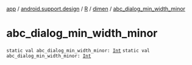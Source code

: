 [app](../../../index.md) / [android.support.design](../../index.md) / [R](../index.md) / [dimen](index.md) / [abc_dialog_min_width_minor](./abc_dialog_min_width_minor.md)

# abc_dialog_min_width_minor

`static val abc_dialog_min_width_minor: `[`Int`](https://kotlinlang.org/api/latest/jvm/stdlib/kotlin/-int/index.html)
`static val abc_dialog_min_width_minor: `[`Int`](https://kotlinlang.org/api/latest/jvm/stdlib/kotlin/-int/index.html)